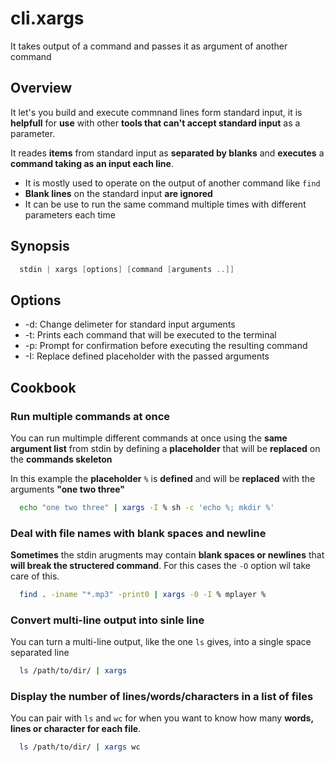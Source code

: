 # cli.xargs

It takes output of a command and passes it as argument of another command

## Overview

It let's you build and execute commnand lines form standard input, it is
**helpfull** for **use** with other **tools that can't accept standard input**
as a parameter.

It reades **items** from standard input as **separated by blanks** and
**executes** a **command taking as an input each line**.

- It is mostly used to operate on the output of another command like `find`
- **Blank lines** on the standard input **are ignored**
- It can be use to run the same command multiple times with different parameters
  each time

## Synopsis

```h
  stdin | xargs [options] [command [arguments ..]]
```

## Options

- -d: Change delimeter for standard input arguments
- -t: Prints each command that will be executed to the terminal
- -p: Prompt for confirmation before executing the resulting command
- -I: Replace defined placeholder with the passed arguments

## Cookbook

### Run multiple commands at once

You can run multimple different commands at once using the **same argument list**
from stdin by defining a **placeholder** that will be **replaced** on the
**commands skeleton**

In this example the **placeholder** `%` is **defined** and will be **replaced**
with the arguments **"one two three"**

```sh
  echo "one two three" | xargs -I % sh -c 'echo %; mkdir %'
```

### Deal with file names with blank spaces and newline

**Sometimes** the stdin arugments may contain **blank spaces or newlines** that
**will break the structered command**. For this cases the `-O` option wil take
care of this.

```sh
  find . -iname "*.mp3" -print0 | xargs -0 -I % mplayer %
```

### Convert multi-line output into sinle line

You can turn a multi-line output, like the one `ls` gives, into a single space
separated line

```sh
  ls /path/to/dir/ | xargs
```

### Display the number of lines/words/characters in a list of files

You can pair with `ls` and `wc` for when you want to know how many **words, lines
or character for each file**.

```sh
  ls /path/to/dir/ | xargs wc
```
